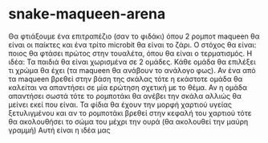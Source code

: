 # snake-maqueen-arena
Θα φτιάξουμε ένα επιτραπέζιο (σαν το φιδάκι) όπου 2 ρομποτ maqueen θα είναι οι παίκτες και ένα τρίτο microbit θα είναι το ζάρι. Ο στόχος θα είναι: ποιος θα φτάσει πρώτος στην τουαλέτα, όπου θα είναι ο τερματισμός.
Η ιδέα: 
Τα παιδιά θα είναι χωρισμένα σε 2 ομάδες. Κάθε ομάδα θα επιλέξει τι χρώμα θα έχει (τα maqueen θα ανάβουν το ανάλογο φως). Αν ένα από τα maqueen βρεθεί στην βάση της σκάλας τότε η εκάστοτε ομάδα θα καλείται να απαντήσει σε μία ερώτηση σχετική με το θέμα. Αν η ομάδα απαντήσει σωστά τότε το ρομποτάκι θα ανέβει την σκάλα αλλιώς θα μείνει εκεί που είναι. Τα φίδια θα έχουν την μορφή χαρτιού υγείας ξετυλιγμένου και αν το ρομποτάκι βρεθεί στην κεφαλή του χαρτιού τότε θα ακολουθήσει το σώμα του μέχρι την ουρά (θα ακολουθεί την μαύρη γραμμή)
Αυτή είναι η ιδέα μας
